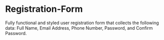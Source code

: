 # Registration-Form
Fully functional and styled user registration form that collects the following data: Full Name, Email Address, Phone Number, Password, and Confirm Password.
